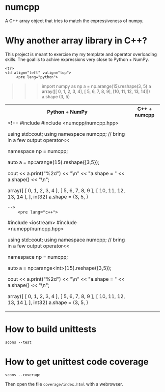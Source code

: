 numcpp
======

A C++ array object that tries to match the expressiveness of numpy.


Why another array library in C++?
=================================

This project is meant to exercise my my template and operator overloading skills.  The goal
is to achive expressions very close to Python + NumPy.

<table>
    <tr>
        <th>Python + NumPy</th>
        <th>C++ + numcpp</th>
    </tr>

    <tr>
    <td align="left" valign="top">
         <pre lang="python">
>>> import numpy as np
>>> a = np.arange(15).reshape(3, 5)
>>> a
array([[ 0,  1,  2,  3,  4],
       [ 5,  6,  7,  8,  9],
       [10, 11, 12, 13, 14]])
>>> a.shape
(3, 5)
         </pre>
    </td>
    <td align="left" valign="top">
    <!--
#include <iostream>
#include <numcpp/numcpp.hpp>

using std::cout;
using namespace numcpp; // bring in a few output operator<<

namespace np = numcpp;

auto a = np::arange<int>(15).reshape({3,5});

cout << a.print("%2d") << "\n" << "a.shape = " << a.shape() << "\n";

array([
    [  0,  1,  2,  3,  4 ],
    [  5,  6,  7,  8,  9 ],
    [ 10, 11, 12, 13, 14 ],
], int32)
a.shape = (3, 5, )

    -->
        <pre lang="c++">
#include &lt;iostream&gt;
#include &lt;numcpp/numcpp.hpp&gt;

using std::cout;
using namespace numcpp; // bring in a few output operator&lt;&lt;

namespace np = numcpp;

auto a = np::arange&lt;int&gt;(15).reshape({3,5});

cout &lt;&lt; a.print(&quot;%2d&quot;) &lt;&lt; &quot;\n&quot; &lt;&lt; &quot;a.shape = &quot; &lt;&lt; a.shape() &lt;&lt; &quot;\n&quot;;

array([
    [  0,  1,  2,  3,  4 ],
    [  5,  6,  7,  8,  9 ],
    [ 10, 11, 12, 13, 14 ],
], int32)
a.shape = (3, 5, )
        </pre>
    </td>
</table>


How to build unittests
======================

`scons --test`


How to get unittest code coverage
=================================

`scons --coverage`

Then open the file `coverage/index.html` with a webrowser.
